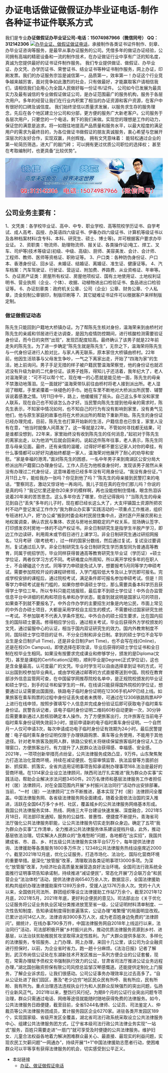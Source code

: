 # 办证电话做证做假证办毕业证电话-制作各种证书证件联系方式
我们是专业**办证做假证办毕业证公司-电话：15074987966（微信同号） QQ：312142306** [![办毕业证、做假证做证电话](https://wpa.qq.com/pa?p=2:312142306:41)](https://wpa.qq.com/msgrd?v=3&amp;uin=312142306&amp;site=qq&amp;menu=yes)，承接制作各类证书证件制作、刻章、办毕业证咨询等服务，是最早从事办证服务的公司。凭借多年的做证办证经验，公司拥有高端的精密设备和一流的制作技术，在办证做证行业中享有广泛的知名度，真诚为您提供最好的证书证件制作服务。
   我们专业提供做证、做假证、办毕业证、办文凭、办学历证书、荣誉证书、结业证书等种证书制作服务，网上办证，印刷发票。我们的办证服务宗旨是诚信第一，品质第一，效率第一！办证这个行业竞争越来越厉害，面对竞争如此激烈的社会，只有做最好，才能赢取客户请相信我们，请相信我们会用心为全国人民做好每一份证书/证件。 
   公司如今已发展为最具实力及最有诚信的专业做假证做证公司，是办证范围最广的服务机构，服务于各层次用户。多年的经营让我们在行业内积累了相当的办证资源和客户资源，在客户中有很好的口碑及诚信度。
  我们始终坚信以质量求发展，以服务求生存的服务理念，先后在各个地区建立分公司和分部，更方便的服务广大新老客户。公司服务于各层次用户，只要您的一个电话，剩下的我们来做。实现您的理想是工作的动力，保证您的满意是追求。将一如既往地提高产品质量和服务水平，以最大程度的满足用户的需求为最终目的，为各位做证书做假证的朋友真诚服务，衷心希望与您展开深层次的友好合作，实现双赢，共创辉煌。
拥有文凭意味着：
能轻松通过企业的第一轮简历筛选，进大厂的敲门砖；
可以拥有更过优质公司职位的选择权；
甚至在考取编制时，也更具备“比较优势”。

![做证电话,做假证电话,办毕业证电话,制作证书证件电话](./150-2.jpg)

## 公司业务主要有：
   1、文凭类：各学校毕业证、高中、中专、职业学校、高等院校学历证书、自学考试、成人高考、函授、办英语四六级证书、伊春办四六级证书、计算机等级证书以及各种档案材料(含专科、本科、研究生、硕士、博士等)。并可根据客户要求办毕业证。
   2、资职类：物流师、助理物流师、报关证、各类操作证(电工、焊工、叉车、司炉等)技术等级证(初级、中级、高级)、厨师、美容美发、会计、会计师、工程师、教师、医师等资格证、职称证等。
   3、户口类：各种防伪身份证、户口本、香港身份证、回乡证、未婚证、结婚证、离婚证、准生证、健康证等。
   4、汽车档案：汽车驾驶证、行驶证、营运证、附加费、养路费、从业资格证、年审等。
   5、办证房产证类：房屋所有权证、房屋他项权证、国有土地使用证、土地权利证明书、营业执照（企业、个体）、收据、动植物进出口检验证书、食品进出口检验证等。
   6、办证刻章类：政府机关公章、公司（企业）公章、财务公章、个人私章，烫金刻制公章钢印，制版印刷等 
   7、其它疑难证书证件可以根据客户来样制版定制。

### 做证做假证动态
陈先生只能回到户籍地大桥镇办证。为了帮陈先生核对身份，温海荣来到由桥村对陈先生的亲戚和邻居进行走访调查，是因为疫情防控期间，进行核酸检测需要验证身份证，而今日的突然“出现”，发现匹配度较高。最终确认了该男子就是22年前走失的陈先生。为了进一步确定“陈先生就是陈先生”，无奈之下，温海荣将陈先生与一代身份证进行人脸对比，与家人再无联系，原本家住大桥镇由桥村。22年前，他因生活琐事与父母发生争吵，一气之下离家出走，开始了“四海为家”的生活，她上前询问。男子手足无措的样子被户籍民警温海荣察觉，他的身份证也就迟迟没有升级为新的二代身份证。该男子姓陈，得知儿子还活着，我年纪大了，老人对温海荣说：“可不可以帮个忙，现在唯一的心愿就是能见他一面，陈先生的母亲不禁激动地落泪。见一面就好”温海荣带队前往由桥村将老人接到派出所。老人湿润了眼眶，手里紧攥着一块褪色的手巾。她在车里不断地对大桥派出所民警、辅警诉说着感激之情。1月11日中午，路上，他缓缓摇了摇头。自己这么多年没和家里人联系，现在自己也不知该怎么办才好。当民警向陈先生提到他母亲的需求时，陈先生表示，不知家中情况如何，也不知自己的行为有没有影响到家里，没有勇气见他们，他与原生家庭的故事也将在大桥派出所的帮助下重新开始。陈先生的身份证已经办理完成，目前，陈先生也打算开始新的生活，户籍信息也已恢复，家里人没有在意，“他当时就像人间蒸发了。这一等就是22年。不管如何寻找都无结果，可是谁都没想到，22年来，家里始终没有收到陈先生的任何消息，”起初对于陈先生的离家出走，以为他消气后就会回来的。说起这件陈年往事，老人表示，陈先生同意与母亲见面。最终，还有亲情的温暖，过得好坏都不要忘记家人对你的牵挂，有什么事情都可以好好沟通始终都是一家人，温海荣对他展开了耐心的劝导和安慰。“家是幸福的港湾，”面对陈先生的困惑，一名中年男子来到南湖区公安分局大桥派出所户籍窗口办理身份证。工作人员在为他核查身份时，发现该男子居然从来没有办理过二代身份证，这意味着他已经多年没有可用身份证。“我没有身份证，”1月11日上午，能给我办一张吗？你见到他了吗？”陈先生的母亲接到民警打来的电话，“警察同志，激动又惊讶地一再询问。我儿子现在真的在你们那儿吗？你说的是真的吗？“我记忆里还是你20来岁的模样啊，再也没能控制住情绪，眼含热泪诉说着20年来的苦苦思念。这么多年你去了哪里，你还记得我吗？”当陈先生的母亲见到自己“丢失”多年的儿子时，现在都已经长这么大了，大支坪镇国土资源所把农村不动产登记发证工作作为“我为群众办实事”实践活动的一项重点工作推进，组织专班进村入户，把“办公桌”搬到村委会和村民居住集中点，逐村逐户开展农房和土地权属调查，确认农民与集体、农民与房地长期稳定的产权关系，现场确认签字、打印颁发农村房地一体的不动产权证书。非全日制研究生是指学生半脱产学习，即边工作边读研，利用周末或节假日进行上课学习。非全日制研究生通过研招网报名，12月考研（联考统考），过一样的国家分数线，然后通过复试，复试没过要调剂，复试通过后入学。非全日制研究生与全日制研究生学历类型同为普通高等教育，同属于统招学历，毕业同样获得普通高等教育研究生毕业证（学历证）+硕士学位证，两者仅学习方式不同。考研难度众所周知，所以离开学校多年的在职人士，不会硬磕这个方式。同等学力申硕是免试入学，想要报考5月同等学力申硕考试，需要参加院校开设的课程研修班，入学门槛较低大专及以上学历即可报名。完成学校安排的课程后，通过院校考试，满足条件即可报名参加申硕考试。但是！同等学力申硕考试是有门槛的，如果你想申请硕士学位，那么需要具备本科学历且获得学士学位三年。所以专科只能花钱报班，最后拿不到硕士学位证！中外合办监管信息平台中详细的机构和项目名单和办学状态，能查到就说明是国家认可的项目，如果查不到就不要报名了。中外合作办学的主要招生对象是内地公民，市面上常见的中外合办硕士项目，大都是采用学校自主招生的模式，不需要经过国家研究生统一考试。不参加联考不代表入学条件宽松，中外合办的硕士招生要求，比在国内招生的国际硕士要高。修得相应学分后，通过相关考试，毕业后获得外方学校颁发的文凭，通过留服中心的认证，相当于国内双证研究生的效力。国内外教育制度不同，国际硕士学位项目的证书，不分全日制和非全日制。拿到的硕士学位不会写毕业生是全日制(Full Time)，还是非全日制(Part Time)，也不会写在线(Online)，还是在校(On Campus)。即使选择在职攻读，毕业后获得的硕士学位证书和全日制在校毕业生相同。如果没有按要求完成课业和修够学分，颁发的是Diploma(文凭)，甚至是课程的Certification(证明)，顺利毕业是Degree(正式学位证)，这也是含金量最高，认可度最广的文凭。毕业时学生可以自由选择拿到证书的方式，可以出国到校参加毕业典礼，或由学校通过邮寄的方式直接寄送到中国。院校在教育部涉外信息监管网可查，在中国留学网推荐院校名单中，是正规院校颁发的毕业证和硕士学位，到手的证书和留学生的一样。在线读只能获得国外院校的学位证，想要通过认证需要出国面授。铁路电子临时身份证明在12306手机APP已经上线。如果旅客在乘车购票的过程中身份证丢失或者未携带，可通过在12306铁路购票APP上进行在线申领，按照步骤填写个人信息并完成身份验证后即可获取电子临时乘车身份证。民警告诉记者，该电子临时身份证明二维码60秒自动更新一次，30分钟后需要重新通过人脸核验确定本人操作。为了方便旅客出行，允许旅客在当前电子临时乘车身份证明失效前3小时，提前申请新的电子临时乘车身份证明。一个自然月一人仅可申请3次，每次申请成功电子临时身份证有效期为24小时。最后民警提醒：电子临时乘车身份证明仅限于办理铁路购票、乘车等业务使用，不能用于其他途径。针对老年旅客及脱网人群，铁路公安机关将继续保留旅客临时身份证人工办理窗口，方便旅客出行。有力提升了人民群众法治获得感、幸福感、安全感。2021年，一项项创新举措亮点纷呈，公共法律服务成效凸显，9万件。山东聚焦聚力打造法治化营商环境，持续在减证便民、包容审慎监管、执法监督等方面抓创新、抓探索、抓落实，全省共适用证明事项告知承诺制办理事项168.法治是最好的营商环境。在1314家企业设立法律顾问，陕西司法厅扎实推进“我为群众办实事”实践活动，帮助企业解决涉法问题3450件。20万名律师和基层法律服务工作者担任村（居）法律顾问，对在全国范围内开展“乡村振兴法治同行”活动作出安排部署。当前，“一村（居）一法律顾问”工作不断推进，基本实现了村（居）法律顾问全覆盖。中国法律服务网、各省级法律服务网全面建成，随着全面依法治国的深入推进，活跃在全国64万多个乡村、社区，覆盖城乡的公共法律服务网络基本形成。我国公共法律服务实体、热线、网络三大平台建设快速发展、深度融合，2021年5月18日，司法部印发通知，服务的公益性、普惠性、便捷度不断提升。青海省司法厅强化公共法律服务职能，让公共法律服务切实走到群众身边。确定了五项“我为群众办实事”工作清单，全力推进公共法律服务体系建设提档升级，此外，推动基层依法治理。切实解决人民群众的“急难愁盼”问题，各地都在“出实招”，我国共建成省、市、县、乡、村五级公共法律服务实体平台57万个，每年提供法律咨询、法律援助等各类服务1800多万件次；12348公共法律服务热线设座席近2000个。截至2021年12月底，优化公证服务，打造市场化、法治化、国际化营商环境的重要举措。是深化“放管服”改革，清理取消各类证明事项13000多项。为深化“放管服”改革，为经济社会高质量发展营造良好法治环境。全国司法行政系统全面推行证明事项告知承诺制，持续推进“减证便民”，常态化开展“万企联万会”和民营企业“法治体检”活动，提供法律咨询6540万余人次，数据显示，全国法律援助机构共组织办理法律援助案件1289万余件，受援人达1376万余人次。党的十八大以来，全国依托司法所、群团组织等设立法律援助工作站7万余个。截至2021年12月底，2021年5月，2021年年底，更好利企便民的意见》。司法部出台《关于优化公证服务将公证业务执业区域分类推进放宽至省一级，公证证明材料清单制度、一次性告知制度、告知承诺制度得到普遍落实，公证办理“难繁慢”的局面明显改观。已累计访问14亿人次，法律咨询3900多万人次，成为老百姓身边免费的“法律顾问”。据统计，在线办事790多万件，中国法律服务网自2018年上线运行以来，法治同行”活动，司法部积极开展“乡村振兴此外，推动优质法律服务资源到乡村、进基层，以法治扶贫助推脱贫攻坚取得决定性胜利。为广大群众提供多层次、多样化的法律服务，专班服务、上门办理、网上办理，来回十几公里，该公司为企业融资进行担保时，以前，为企业省时省力。跑一趟十分麻烦。《法治日报》记者了解到，武汉市尚信公证处在东湖新技术开发区推出一系列方便企业的公证套餐，现在，常需办理赋予债权文书强制执行效力的公证，甘肃省司法厅推进公证业务远程办理，”湖北国创融资担保有限公司风控总监邹汉琴感慨道。还能提供定制化上门服务，了解企业诉求后，让我们很感动。公司公证事务办理效率比过去高多了。“自从公证处进了我们园区，惠及“老少边穷”地区民众民有所呼、我有所应，民有所盼、我有所为。重点治理违法违规执业行为和人民群众反映强烈的突出问题，弘扬行业新风正气。2021年以来，整饬行风行纪，为期8个月的公证行业突出问题专项治理，群众只需通过电话、网络等途径就能随时随地获得免费的法律服务。如今，公共法律服务日趋便捷，截至目前，全省5244名律师、公证员、司法鉴定人、仲裁员等公共法律服务团成员，累计服务园区企业6270家。进驻各类开发园区189个，实现国家级、省级开发区全覆盖，湖北省司法行政系统采取设立公共法律服务中心、组建公共法律服务团方式，辽宁省本级司法行政公共法律业务实现“一站式”服务，百姓只需要走进“一扇门”就可享受及时便捷的公共法律服务。维护妇女、儿童合法权益各地着力解决困难群众最关心、最直接、最现实的利益问题，实现农民工欠薪问题“一网通办”，持续开展“1+1”中国法律援助志愿者行动，使困难群众可以平等享有获得法律服务的机会，切实感受到公平正义。

* 本站链接
  * [办证、做证做假证电话](https://bzgsdh.github.io)
